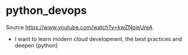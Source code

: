 # python_devops
Source https://www.youtube.com/watch?v=kwZNpieUreA

* I want to learn modern cloud development, the best practices and deepen \{python}
